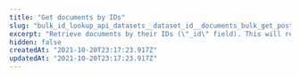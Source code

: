```yaml
---
title: "Get documents by IDs"
slug: "bulk_id_lookup_api_datasets__dataset_id__documents_bulk_get_post"
excerpt: "Retrieve documents by their IDs (\"_id\" field). This will retrieve the documents faster than a filter applied on the \"_id\" field. For single id lookup version of this request use **/datasets/{dataset_id}/documents/get**."
hidden: false
createdAt: "2021-10-20T23:17:23.917Z"
updatedAt: "2021-10-20T23:17:23.917Z"
---
```

